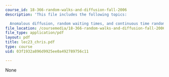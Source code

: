 ```yaml
---
course_id: 18-366-random-walks-and-diffusion-fall-2006
description: 'This file includes the following topics:

  Anomalous diffusion, random waiting times, and continuous time random walk.'
file_location: /coursemedia/18-366-random-walks-and-diffusion-fall-2006/03f1932a896d9925ee0a492789756c11_lec23_chris.pdf
file_type: application/pdf
layout: pdf
title: lec23_chris.pdf
type: course
uid: 03f1932a896d9925ee0a492789756c11

---
```

None